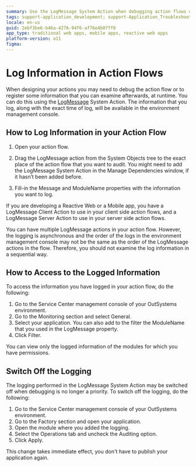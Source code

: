 ```yaml
---
summary: Use the LogMessage System Action when debugging action flows or to register some kind of information that you wish to examine at runtime.
tags: support-application_development; support-Application_Troubleshooting
locale: en-us
guid: 2ebf3be6-b46a-4276-94f6-af76e4b07ff0
app_type: traditional web apps, mobile apps, reactive web apps
platform-version: o11
figma:
---
```


# Log Information in Action Flows

When designing your actions you may need to debug the action flow or to register some information that you can examine afterwards, at runtime. You can do this using the [LogMessage](<../ref/apis/auto/system-actions.final.md#LogMessage>) System Action. The information that you log, along with the exact time of log, will be available in the environment management console.

## How to Log Information in your Action Flow

1. Open your action flow. 

2. Drag the  LogMessage action from the System Objects tree to the exact place of the action flow that you want to audit. You might need to add the LogMessage System Action in the Manage Dependencies window, if it hasn’t been added before. 

3. Fill-in the Message and ModuleName properties with the information you want to log. 

If you are developing a Reactive Web or a Mobile app, you have a LogMessage Client Action to use in your client side action flows, and a LogMessage Server Action to use in your server side action flows.

You can have multiple LogMessage actions in your action flow. However, the logging is asynchronous and the order of the logs in the environment management console may not be the same as the order of the LogMessage actions in the flow. Therefore, you should not examine the log information in a sequential way.

## How to Access to the Logged Information

To access the information you have logged in your action flow, do the
following:

1. Go to the Service Center management console of your OutSystems environment. 
2. Go to the Monitoring section and select General. 
3. Select your application. You can also add to the filter the ModuleName that you used in the LogMessage property. 
4. Click Filter. 

You can view only the logged information of the modules for which you have permissions.

## Switch Off the Logging

The logging performed in the LogMessage System Action may be switched off when debugging is no longer a priority. To switch off the logging, do the following:

1. Go to the Service Center management console of your OutSystems environment. 
2. Go to the Factory section and open your application. 
3. Open the module where you added the logging. 
4. Select the Operations tab and uncheck the Auditing option. 
5. Click Apply. 

This change takes immediate effect, you don't have to publish your application again.
